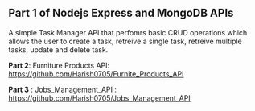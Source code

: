 ## Part 1 of Nodejs Express and MongoDB APIs ##
A simple Task Manager API that perfomrs basic CRUD operations which allows the user to create a task, retreive a single task, retreive multiple tasks, update and delete task.

__Part 2__: Furniture Products API: https://github.com/Harish0705/Furnite_Products_API

__Part 3__ : Jobs_Management_API : https://github.com/Harish0705/Jobs_Management_API
